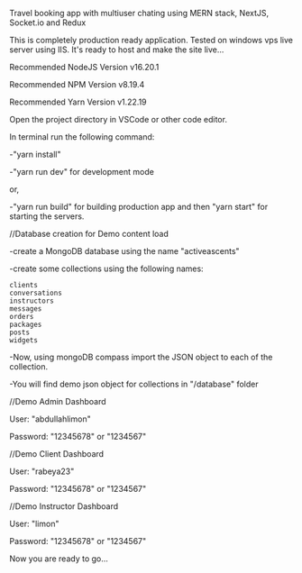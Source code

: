 Travel booking app with multiuser chating using MERN stack, NextJS, Socket.io and Redux

This is completely production ready application. Tested on windows vps live server using IIS. It's ready to host and make the site live...

Recommended NodeJS Version v16.20.1

Recommended NPM Version v8.19.4

Recommended Yarn Version v1.22.19

Open the project directory in VSCode or other code editor.

In terminal run the following command:

-"yarn install"

-"yarn run dev" for development mode

or,

-"yarn run build" for building production app and then "yarn start" for starting the servers.

//Database creation for Demo content load

-create a MongoDB database using the name "activeascents"

-create some collections using the following names:

    clients
    conversations
    instructors
    messages
    orders
    packages
    posts
    widgets

-Now, using mongoDB compass import the JSON object to each of the collection.

-You will find demo json object for collections in "/database" folder

//Demo Admin Dashboard

User: "abdullahlimon"

Password: "12345678" or "1234567"

//Demo Client Dashboard

User: "rabeya23"

Password: "12345678" or "1234567"

//Demo Instructor Dashboard

User: "limon"

Password: "12345678" or "1234567"

Now you are ready to go...
